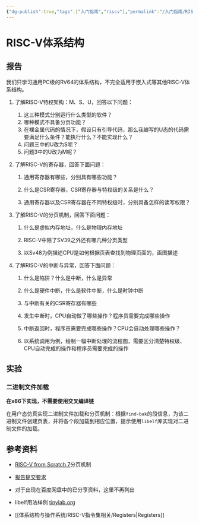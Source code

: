 ```yaml
---
{"dg-publish":true,"tags":["入门指南","riscv"],"permalink":"/入门指南/RISC-V体系结构入门/","dgPassFrontmatter":true}
---
```



# RISC-V体系结构

## 报告

我们只学习通用PC级的RV64的体系结构，不完全适用于嵌入式等其他RISC-V体系结构。

1. 了解RISC-V特权架构：M、S、U，回答以下问题：
    
    1. 这三种模式分别运行什么类型的软件？
    2. 哪种模式不具备分页功能？
    3. 在裸金属代码的情况下，假设只有引导代码，那么我编写的U态的代码需要满足什么条件？能执行什么？不能实现什么？
    4. 问题三中的U改为S呢？
    5. 问题3中的U改为M呢？
        
2. 了解RISC-V的寄存器，回答下面问题：
    
    1. 通用寄存器有哪些，分别具有哪些功能？
        
    2. 什么是CSR寄存器，CSR寄存器与特权级的关系是什么？
        
    3. 通用寄存器以及CSR寄存器在不同特权级时，分别具备怎样的读写权限？
        
3. 了解RISC-V的分页机制，回答下面问题：
    
    1. 什么是虚拟内存地址，什么是物理内存地址
        
    2. RISC-V中除了SV39之外还有哪几种分页类型
        
    3. 以Sv48为例描述CPU是如何根据页表查找到物理页面的，画图描述
        
    
4. 了解RISC-V的中断与异常，回答下面问题：
    
    1. 什么是陷阱？什么是中断，什么是异常
        
    2. 什么是硬件中断，什么是软件中断，什么是时钟中断
        
    3. 与中断有关的CSR寄存器有哪些
        
    4. 发生中断时，CPU自动做了哪些操作？程序员需要完成哪些操作
        
    5. 中断返回时，程序员需要完成哪些操作？CPU会自动处理哪些操作？
        
    6. 以系统调用为例，绘制一幅中断处理的流程图，需要区分清楚特权级、CPU自动完成的操作和程序员需要完成的操作
        

## 实验

### 二进制文件加载

**在x86下实现，不需要使用交叉编译链**

在用户态仿真实现二进制文件加载和分页机制：根据`find-bak`的段信息，为该二进制文件创建页表，并将各个段加载到相应位置，提示使用`libelf`库实现对二进制文件的加载。

## 参考资料

- [RISC-V from Scratch 7](https://dingfen.github.io/risc-v/2020/08/29/riscv-from-scratch-7.html)分页机制
    
- [报告提交要求](https://wbc3ji2vof.feishu.cn/wiki/IPeswEPejiqoU7kH2gjcH74vnxb)
    
- 对于出现在百度网盘中的已分享资料，这里不再列出
    
- libelf用法样例 [tinylab.org](https://tinylab.org/libelf/)
- [[体系结构与操作系统/RISC-V指令集相关/Registers\|Registers]]